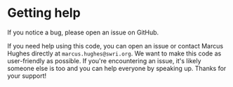 # Getting help

If you notice a bug, please open an issue on GitHub. 

If you need help using this code, you can open an issue or contact Marcus Hughes directly at `marcus.hughes@swri.org`. 
We want to make this code as user-friendly as possible. If you're encountering an issue, it's likely someone else is too
and you can help everyone by speaking up. Thanks for your support! 